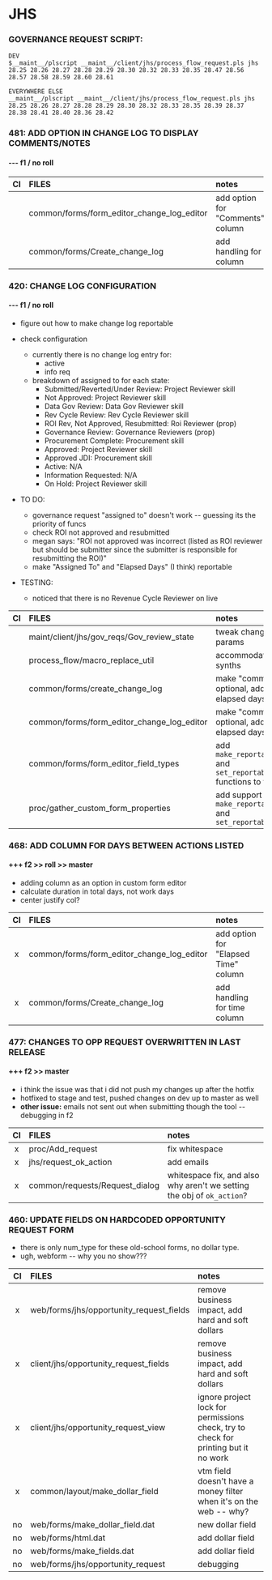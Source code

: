 # JHS

### GOVERNANCE REQUEST SCRIPT:
```
DEV
$__maint__/plscript __maint__/client/jhs/process_flow_request.pls jhs 28.25 28.26 28.27 28.28 28.29 28.30 28.32 28.33 28.35 28.47 28.56 28.57 28.58 28.59 28.60 28.61

EVERYWHERE ELSE
__maint__/plscript __maint__/client/jhs/process_flow_request.pls jhs 28.25 28.26 28.27 28.28 28.29 28.30 28.32 28.33 28.35 28.39 28.37 28.38 28.41 28.40 28.36 28.42
```


### 481: ADD OPTION IN CHANGE LOG TO DISPLAY COMMENTS/NOTES
#### --- f1 / no roll

| CI | FILES | notes |
|:--:|:--|:--|
||common/forms/form_editor_change_log_editor | add option for "Comments" column |
||common/forms/Create_change_log | add handling for column |



### 420: CHANGE LOG CONFIGURATION
#### --- f1 / no roll
* figure out how to make change log reportable
* check configuration
	- currently there is no change log entry for:
		* active
		* info req
	- breakdown of assigned to for each state:
		* Submitted/Reverted/Under Review: 		Project Reviewer skill
		* Not Approved: 						Project Reviewer skill
        * Data Gov Review:                      Data Gov Reviewer skill
        * Rev Cycle Review:                     Rev Cycle Reviewer skill
        * ROI Rev, Not Approved, Resubmitted:   Roi Reviewer (prop)
        * Governance Review:                    Governance Reviewers (prop)
        * Procurement Complete:                 Procurement skill
		* Approved:								Project Reviewer skill
		* Approved JDI:							Procurement skill
		* Active: 								N/A
        * Information Requested:                N/A
        * On Hold:                              Project Reviewer skill


* TO DO:
    - governance request "assigned to" doesn't work -- guessing its the priority of funcs
    - check ROI not approved and resubmitted
    - megan says: "ROI not approved was incorrect (listed as ROI reviewer but should be submitter since the submitter is responsible for resubmitting the ROI)"
    - make "Assigned To" and "Elapsed Days" (I think) reportable


* TESTING:
    - noticed that there is no Revenue Cycle Reviewer on live

| CI | FILES | notes |
|:--:|:--|:--|
||maint/client/jhs/gov_reqs/Gov_review_state | tweak change_log params |
||process_flow/macro_replace_util | accommodate user synths |
||common/forms/create_change_log|make "comments" optional, add "N/A" to elapsed days|
||common/forms/form_editor_change_log_editor|make "comments" optional, add "N/A" to elapsed days|
||common/forms/form_editor_field_types|add `make_reportable_column` and `set_reportable_col_props` functions to field specs|
||proc/gather_custom_form_properties|add support for `make_reportable_column` and `set_reportable_col_props`|



### 468: ADD COLUMN FOR DAYS BETWEEN ACTIONS LISTED
#### +++ f2 >> roll >> master

* adding column as an option in custom form editor
* calculate duration in total days, not work days
* center justify col?


| CI | FILES | notes |
|:--:|:--|:--|
|x|common/forms/form_editor_change_log_editor | add option for "Elapsed Time" column |
|x|common/forms/Create_change_log | add handling for time column |



### 477: CHANGES TO OPP REQUEST OVERWRITTEN IN LAST RELEASE
#### +++ f2 >> master

* i think the issue was that i did not push my changes up after the hotfix
* hotfixed to stage and test, pushed changes on dev up to master as well
* __other issue:__ emails not sent out when submitting though the tool -- debugging in f2

| CI | FILES | notes |
|:--:|:--|:--|
|x|proc/Add_request | fix whitespace |
|x|jhs/request_ok_action | add emails |
|x|common/requests/Request_dialog | whitespace fix, and also why aren't we setting the obj of `ok_action`? |



### 460: UPDATE FIELDS ON HARDCODED OPPORTUNITY REQUEST FORM
* there is only num_type for these old-school forms, no dollar type.
* ugh, webform -- why you no show???

| CI | FILES | notes |
|:--:|:--|:--|
|x|web/forms/jhs/opportunity_request_fields | remove business impact, add hard and soft dollars |
|x|client/jhs/opportunity_request_fields|remove business impact, add hard and soft dollars |
|x|client/jhs/opportunity_request_view|ignore project lock for permissions check, try to check for printing but it no work |
|x|common/layout/make_dollar_field|vtm field doesn't have a money filter when it's on the web -- why?|
|no|web/forms/make_dollar_field.dat|new dollar field |
|no|web/forms/html.dat|add dollar field |
|no|web/forms/make_fields.dat|add dollar field |
|no|web/forms/jhs/opportunity_request|debugging|
